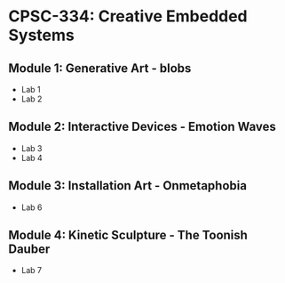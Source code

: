 # CPSC-334: Creative Embedded Systems

Module 1: Generative Art - blobs
------------------------
  - Lab 1
  - Lab 2

Module 2: Interactive Devices - Emotion Waves
-----------------------------
  - Lab 3
  - Lab 4

Module 3: Installation Art - Onmetaphobia
--------------------------
  - Lab 6

Module 4: Kinetic Sculpture - The Toonish Dauber
---------------------------
  - Lab 7
